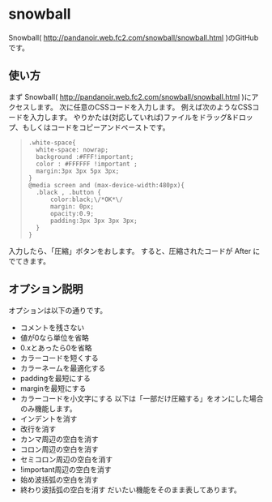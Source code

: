 snowball
========
Snowball( http://pandanoir.web.fc2.com/snowball/snowball.html )のGitHubです。
## 使い方
まず Snowball( http://pandanoir.web.fc2.com/snowball/snowball.html )にアクセスします。
次に任意のCSSコードを入力します。
例えば次のようなCSSコードを入力します。
やりかたは(対応していれば)ファイルをドラッグ&ドロップ、もしくはコードをコピーアンドペーストです。
>     .white-space{
>     	white-space: nowrap;
>     	background :#FFF!important;
>     	color : #FFFFFF !important ;
>     	margin:3px 3px 5px 3px;
>     }
>     @media screen and (max-device-width:480px){
>     	.black , .button {
>     		color:black;\/*OK*\/
>     		margin: 0px;
>     		opacity:0.9;
>     		padding:3px 3px 3px 3px;
>     	}
>     }

入力したら、「圧縮」ボタンをおします。
すると、圧縮されたコードが After にでてきます。

## オプション説明

オプションは以下の通りです。
+ コメントを残さない
+ 値が0なら単位を省略
+ 0.xとあったら0を省略
+ カラーコードを短くする
+ カラーネームを最適化する
+ paddingを最短にする
+ marginを最短にする
+ カラーコードを小文字にする
以下は「一部だけ圧縮する」をオンにした場合のみ機能します。
+ インデントを消す
+ 改行を消す
+ カンマ周辺の空白を消す
+ コロン周辺の空白を消す
+ セミコロン周辺の空白を消す
+ !important周辺の空白を消す
+ 始め波括弧の空白を消す
+ 終わり波括弧の空白を消す
だいたい機能をそのまま表してあります。